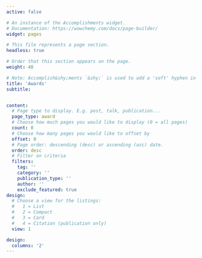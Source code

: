 ```yaml
---
active: false 

# An instance of the Accomplishments widget.
# Documentation: https://wowchemy.com/docs/page-builder/
widget: pages

# This file represents a page section.
headless: true

# Order that this section appears on the page.
weight: 40

# Note: Accomplish&shy;ments `&shy;` is used to add a 'soft' hyphen in a long heading.
title: 'Awards'
subtitle:


content:
  # Page type to display. E.g. post, talk, publication...
  page_type: award
  # Choose how much pages you would like to display (0 = all pages)
  count: 0
  # Choose how many pages you would like to offset by
  offset: 0
  # Page order: descending (desc) or ascending (asc) date.
  order: desc
  # Filter on criteria
  filters:
    tag: ''
    category: ''
    publication_type: ''
    author: ''
    exclude_featured: true
design:
  # Choose a view for the listings:
  #   1 = List
  #   2 = Compact
  #   3 = Card
  #   4 = Citation (publication only)
  view: 1

design:
  columns: '2' 
---
```

